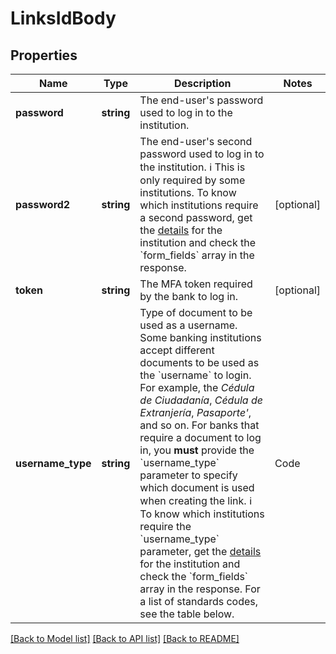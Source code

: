 # LinksIdBody

## Properties
Name | Type | Description | Notes
------------ | ------------- | ------------- | -------------
**password** | **string** | The end-user&#x27;s password used to log in to the institution. | 
**password2** | **string** | The end-user&#x27;s second password used to log in to the institution.  ℹ️ This is only required by some institutions. To know which institutions require a second password, get the [details](https://developers.belvo.com/reference/detailinstitution) for the institution and check the &#x60;form_fields&#x60; array in the response. | [optional] 
**token** | **string** | The MFA token required by the bank to log in. | [optional] 
**username_type** | **string** | Type of document to be used as a username.    Some banking institutions accept different documents to be used as the &#x60;username&#x60; to login. For example, the *Cédula de Ciudadanía*, *Cédula de Extranjería*, *Pasaporte&#x27;*, and so on.    For banks that require a document to log in, you **must** provide the &#x60;username_type&#x60; parameter to specify which document is used when creating the link.    ℹ️ To know which institutions require the &#x60;username_type&#x60; parameter, get the [details](https://developers.belvo.com/reference/detailinstitution) for the institution and check the &#x60;form_fields&#x60; array in the response.    For a list of standards codes, see the table below.  | Code | Description | |-----------|-------| | &#x60;001&#x60; | Cédula de Ciudadanía | | &#x60;002&#x60; | Cédula de Extranjería | | &#x60;003&#x60; | Pasaporte | | &#x60;004&#x60; | Tarjeta de Identidad | | &#x60;005&#x60; | Registro Civil | | &#x60;006&#x60; | Número Identificación Personal | | &#x60;020&#x60; | NIT | | &#x60;021&#x60; | NIT Persona Natural | | &#x60;022&#x60; | NIT Persona Extranjera | | &#x60;023&#x60; | NIT Persona Jurídica | | &#x60;024&#x60; | NIT Menores | | &#x60;025&#x60; | NIT Desasociado | | &#x60;030&#x60; | Trj. Seguro Social Extranjero | | &#x60;031&#x60; | Sociedad Extranjera sin NIT en Colombia | | &#x60;032&#x60; | Fideicomiso | | &#x60;033&#x60; | RIF Venezuela | | &#x60;034&#x60; | CIF | | &#x60;035&#x60; | Número de Identidad | | &#x60;036&#x60; | RTN | | &#x60;037&#x60; | Cédula de Identidad | | &#x60;038&#x60; | DIMEX | | &#x60;039&#x60; | CED | | &#x60;040&#x60; | PAS | | &#x60;041&#x60; | Documento Único de Identidad | | &#x60;042&#x60; | NIT Salvadoreño | | &#x60;100&#x60; | Agência e conta | | &#x60;101&#x60; | Código do operador | | &#x60;102&#x60; | Cartão de crédito | | &#x60;103&#x60; | CPF | | [optional] 

[[Back to Model list]](../../README.md#documentation-for-models) [[Back to API list]](../../README.md#documentation-for-api-endpoints) [[Back to README]](../../README.md)


